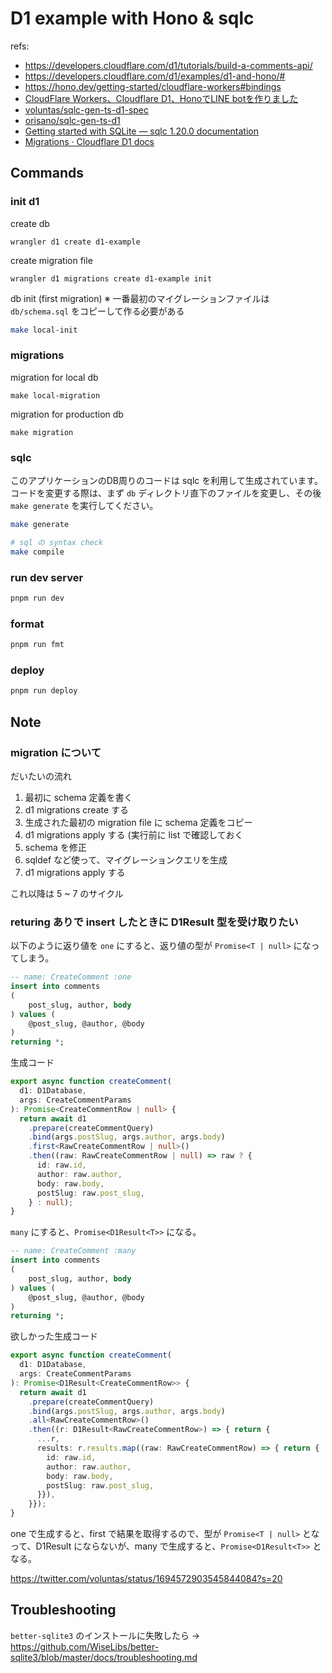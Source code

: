 # D1 example with Hono & sqlc

refs:

- https://developers.cloudflare.com/d1/tutorials/build-a-comments-api/
- https://developers.cloudflare.com/d1/examples/d1-and-hono/#
- https://hono.dev/getting-started/cloudflare-workers#bindings
- [CloudFlare Workers、Cloudflare D1、HonoでLINE botを作りました](https://tkancf.com/blog/creating-line-bot-with-cloudflare-workers-d1-and-hono/)
- [voluntas/sqlc-gen-ts-d1-spec](https://github.com/voluntas/sqlc-gen-ts-d1-spec)
- [orisano/sqlc-gen-ts-d1](https://github.com/orisano/sqlc-gen-ts-d1)
- [Getting started with SQLite — sqlc 1.20.0 documentation](https://docs.sqlc.dev/en/latest/tutorials/getting-started-sqlite.html)
- [Migrations · Cloudflare D1 docs](https://developers.cloudflare.com/d1/platform/migrations/#migrations)


## Commands

### init d1

create db
```
wrangler d1 create d1-example
```

create migration file
```
wrangler d1 migrations create d1-example init
```

db init (first migration)
※ 一番最初のマイグレーションファイルは `db/schema.sql` をコピーして作る必要がある
```sh
make local-init
```

### migrations

migration for local db
```
make local-migration
```

migration for production db
```
make migration
```

### sqlc

このアプリケーションのDB周りのコードは sqlc を利用して生成されています。
コードを変更する際は、まず `db` ディレクトリ直下のファイルを変更し、その後 `make generate` を実行してください。

```sh
make generate

# sql の syntax check
make compile
```

### run dev server

```sh
pnpm run dev
```

### format

```sh
pnpm run fmt
```

### deploy

```sh
pnpm run deploy
```

## Note

### migration について

だいたいの流れ

1. 最初に schema 定義を書く
2. d1 migrations create する
3. 生成された最初の migration file に schema 定義をコピー
4. d1 migrations apply する (実行前に list で確認しておく
5. schema を修正
6. sqldef など使って、マイグレーションクエリを生成
7. d1 migrations apply する

これ以降は 5 ~ 7 のサイクル

### returing ありで insert したときに D1Result 型を受け取りたい

以下のように返り値を `one` にすると、返り値の型が `Promise<T | null>` になってしまう。

```sql
-- name: CreateComment :one
insert into comments 
(
    post_slug, author, body
) values (
    @post_slug, @author, @body
)
returning *;
```
生成コード
```ts
export async function createComment(
  d1: D1Database,
  args: CreateCommentParams
): Promise<CreateCommentRow | null> {
  return await d1
    .prepare(createCommentQuery)
    .bind(args.postSlug, args.author, args.body)
    .first<RawCreateCommentRow | null>()
    .then((raw: RawCreateCommentRow | null) => raw ? {
      id: raw.id,
      author: raw.author,
      body: raw.body,
      postSlug: raw.post_slug,
    } : null);
}
```

`many` にすると、`Promise<D1Result<T>>` になる。
```sql
-- name: CreateComment :many
insert into comments 
(
    post_slug, author, body
) values (
    @post_slug, @author, @body
)
returning *;
```

欲しかった生成コード
```ts
export async function createComment(
  d1: D1Database,
  args: CreateCommentParams
): Promise<D1Result<CreateCommentRow>> {
  return await d1
    .prepare(createCommentQuery)
    .bind(args.postSlug, args.author, args.body)
    .all<RawCreateCommentRow>()
    .then((r: D1Result<RawCreateCommentRow>) => { return {
      ...r,
      results: r.results.map((raw: RawCreateCommentRow) => { return {
        id: raw.id,
        author: raw.author,
        body: raw.body,
        postSlug: raw.post_slug,
      }}),
    }});
}
```

one で生成すると、first で結果を取得するので、型が `Promise<T | null>` となって、D1Result にならないが、many で生成すると、`Promise<D1Result<T>>` となる。

https://twitter.com/voluntas/status/1694572903545844084?s=20

## Troubleshooting

`better-sqlite3` のインストールに失敗したら -> https://github.com/WiseLibs/better-sqlite3/blob/master/docs/troubleshooting.md